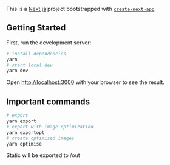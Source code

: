 This is a [Next.js](https://nextjs.org/) project bootstrapped with [`create-next-app`](https://github.com/vercel/next.js/tree/canary/packages/create-next-app).

## Getting Started

First, run the development server:

```bash
# install dependencies
yarn
# start local dev
yarn dev
```

Open [http://localhost:3000](http://localhost:3000) with your browser to see the result.

## Important commands
```bash
# export
yarn export
# export with image optimization
yarn exportopt
# create optimised images
yarn optimise
```
Static will be exported to /out